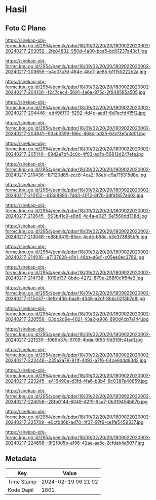 # Hasil

## Foto C Plano

https://sirekap-obj-formc.kpu.go.id/2954/pemilu/pdpr/18/09/02/20/20/1809022020002-20240217-203052--2fe84832-950d-4a80-bca5-bd01237a43c1.jpg

https://sirekap-obj-formc.kpu.go.id/2954/pemilu/pdpr/18/09/02/20/20/1809022020002-20240217-203655--b4c07a7d-464e-48c7-ae85-b1f150222b2a.jpg

https://sirekap-obj-formc.kpu.go.id/2954/pemilu/pdpr/18/09/02/20/20/1809022020002-20240217-204130--f247cec4-5691-4a6a-975c-2f948585a505.jpg

https://sirekap-obj-formc.kpu.go.id/2954/pemilu/pdpr/18/09/02/20/20/1809022020002-20240217-204446--ed496f70-5292-4d4d-aed1-6d7ecfd415f2.jpg

https://sirekap-obj-formc.kpu.go.id/2954/pemilu/pdpr/18/09/02/20/20/1809022020002-20240217-204841--93ab3399-166c-468d-bd25-63cf3efa3d0f.jpg

https://sirekap-obj-formc.kpu.go.id/2954/pemilu/pdpr/18/09/02/20/20/1809022020002-20240217-205140--69d2a7bf-2c0c-4f03-ad1b-56812d247efa.jpg

https://sirekap-obj-formc.kpu.go.id/2954/pemilu/pdpr/18/09/02/20/20/1809022020002-20240217-210436--87120d85-ecc6-4ca2-98eb-c9a715315d8e.jpg

https://sirekap-obj-formc.kpu.go.id/2954/pemilu/pdpr/18/09/02/20/20/1809022020002-20240217-210152--613d8893-7dd3-4012-8f7b-3dfd1857a602.jpg

https://sirekap-obj-formc.kpu.go.id/2954/pemilu/pdpr/18/09/02/20/20/1809022020002-20240217-212645--663b41c9-e8d6-4c4a-a027-6e1560dd138d.jpg

https://sirekap-obj-formc.kpu.go.id/2954/pemilu/pdpr/18/09/02/20/20/1809022020002-20240217-213046--e88b9419-65ec-4cd5-b58c-b3e373885bfe.jpg

https://sirekap-obj-formc.kpu.go.id/2954/pemilu/pdpr/18/09/02/20/20/1809022020002-20240217-214016--a7137628-d1b1-48ba-a6d1-c05ee0ec3769.jpg

https://sirekap-obj-formc.kpu.go.id/2954/pemilu/pdpr/18/09/02/20/20/1809022020002-20240217-214738--1019b137-8bdc-4272-879e-268f0c1f54e3.jpg

https://sirekap-obj-formc.kpu.go.id/2954/pemilu/pdpr/18/09/02/20/20/1809022020002-20240217-215437--3efb1436-baa9-4346-a2df-8bbc02f3b7d8.jpg

https://sirekap-obj-formc.kpu.go.id/2954/pemilu/pdpr/18/09/02/20/20/1809022020002-20240217-220558--63db2d9e-4021-43a2-a986-890d4cb7a144.jpg

https://sirekap-obj-formc.kpu.go.id/2954/pemilu/pdpr/18/09/02/20/20/1809022020002-20240217-221339--f069b37c-9709-4bda-9f53-9d319fc4fac1.jpg

https://sirekap-obj-formc.kpu.go.id/2954/pemilu/pdpr/18/09/02/20/20/1809022020002-20240217-222448--235a2a79-811f-4493-a7f6-04ce6ddd93d2.jpg

https://sirekap-obj-formc.kpu.go.id/2954/pemilu/pdpr/18/09/02/20/20/1809022020002-20240217-223245--e416490e-d3fd-4fa6-b3b4-8c0387e48859.jpg

https://sirekap-obj-formc.kpu.go.id/2954/pemilu/pdpr/18/09/02/20/20/1809022020002-20240217-224058--28fb0144-6049-42f9-9ca7-0b319454b87b.jpg

https://sirekap-obj-formc.kpu.go.id/2954/pemilu/pdpr/18/09/02/20/20/1809022020002-20240217-225709--e0cfb86b-ad70-4f37-97f9-ce1fe5459337.jpg

https://sirekap-obj-formc.kpu.go.id/2954/pemilu/pdpr/18/09/02/20/20/1809022020002-20240217-224658--8f210d5b-a196-42ae-aa5c-2cfdab4a5077.jpg


## Metadata

| Key        | Value               |
| ---------- | ------------------- |
| Time Stamp | 2024-02-19 06:21:02 |
| Kode Dapil | 1801                |



